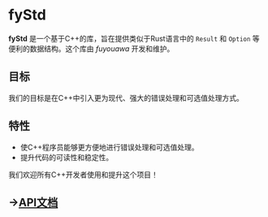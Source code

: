 # fyStd
**fyStd** 是一个基于C++的库，旨在提供类似于Rust语言中的 `Result` 和 `Option` 等便利的数据结构。这个库由 *fuyouawa* 开发和维护。

## 目标
我们的目标是在C++中引入更为现代、强大的错误处理和可选值处理方式。

## 特性
- 使C++程序员能够更方便地进行错误处理和可选值处理。
- 提升代码的可读性和稳定性。

我们欢迎所有C++开发者使用和提升这个项目！

## ->[API文档](https://github.com/fuyouawa/fystd/wiki/document)
